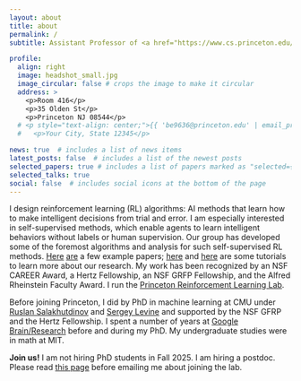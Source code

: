 ```yaml
---
layout: about
title: about
permalink: /
subtitle: Assistant Professor of <a href="https://www.cs.princeton.edu/">Computer Science</a> at <a href="https://www.princeton.edu/">Princeton University</a>. <br>Affiliated/Associated Faculty with the <a href="https://cogsci.princeton.edu/">Princeton Program in Cognitive Science</a> and the <a href="https://pli.princeton.edu/">Princeton Language Initiative</a>, and <a href="https://nam.ai.princeton.edu/">Natural and Artificial Minds</a>.

profile:
  align: right
  image: headshot_small.jpg
  image_circular: false # crops the image to make it circular
  address: >
    <p>Room 416</p>
    <p>35 Olden St</p>
    <p>Princeton NJ 08544</p>
  # <p style="text-align: center;">{{ 'be9636@princeton.edu' | email_protect }}</p>
  #   <p>Your City, State 12345</p>

news: true  # includes a list of news items
latest_posts: false  # includes a list of the newest posts
selected_papers: true # includes a list of papers marked as "selected={true}"
selected_talks: true
social: false  # includes social icons at the bottom of the page
---
```



I design reinforcement learning (RL) algorithms: AI methods that learn how to make intelligent decisions from trial and error. I am especially interested in self-supervised methods, which enable agents to learn intelligent behaviors without labels or human supervision. Our group has developed some of the foremost algorithms and analysis for such self-supervised RL methods. [Here](https://sites.google.com/view/diayn/) [are](https://graliuce.github.io/sgcrl/) a few example papers;
[here](https://ben-eysenbach.github.io/self-supervised-rl/) and [here](https://generative-rl-tutorial.github.io/) are some tutorials to learn more about our research.
My work has been recognized by an NSF CAREER Award, a Hertz Fellowship, an NSF GRFP Fellowship, and the Alfred Rheinstein Faculty Award. 
I run the <a href="https://princeton-rl.github.io/">Princeton Reinforcement Learning Lab</a>.

Before joining Princeton, I did by PhD in machine learning at CMU under [Ruslan Salakhutdinov](http://www.cs.cmu.edu/~rsalakhu/) and [Sergey Levine](https://people.eecs.berkeley.edu/~svlevine/) and supported by the NSF GFRP and the Hertz Fellowship. I spent a number of years at [Google Brain/Research](https://research.google/) before and during my PhD. My undergraduate studies were in math at MIT.

**Join us!** I am not hiring PhD students in Fall 2025. I am hiring a postdoc. Please read [this page](./hiring) before emailing me about joining the lab.
